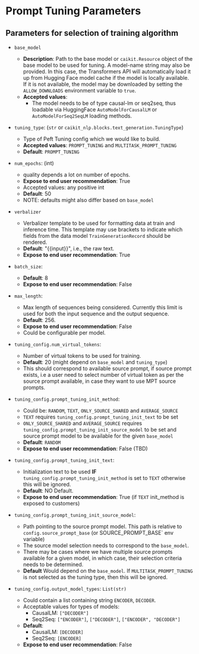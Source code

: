 # Prompt Tuning Parameters

## Parameters for selection of training algorithm
- `base_model`
    - **Description**: Path to the base model or `caikit.Resource` object of the base model to be used for tuning. A model-name string may also be provided. In this case, the Transformers API will automatically load it up from Hugging Face model cache if the model is locally available. If it is not available, the model may be downloaded by setting the `ALLOW_DOWNLOADS` environment variable to `true`.
    - **Accepted values**:
        - The model needs to be of type causal-lm or seq2seq, thus loadable via HuggingFace `AutoModelForCausalLM` or `AutoModelForSeq2SeqLM` loading methods.
- `tuning_type`: (`str` or `caikit_nlp.blocks.text_generation.TuningType`)
    - Type of Peft Tuning config which we would like to build.
    - **Accepted values**: `PROMPT_TUNING` and `MULTITASK_PROMPT_TUNING`
    - **Default**: `PROMPT_TUNING`
- `num_epochs`: (int)
    - quality depends a lot on number of epochs.
    - **Expose to end user recommendation**: True
    - Accepted values: any positive int
    - **Default**: 50
    - NOTE: defaults might also differ based on `base_model`
- `verbalizer`
    - Verbalizer template to be used for formatting data at train and inference time. This template may use brackets to indicate which fields from the data model `TrainGenerationRecord` should be rendered.
    - **Default**: "{{input}}", i.e., the raw text.
    - **Expose to end user recommendation**: True
- `batch_size`:
    - **Default**: 8
    - **Expose to end user recommendation**: False
- `max_length`:
    - Max length of sequences being considered. Currently this limit is used for both the input sequence and the output sequence.
    - **Default**: 256.
    - **Expose to end user recommendation**: False
    - Could be configurable per model.

- `tuning_config.num_virtual_tokens`:
    - Number of virtual tokens to be used for training.
    - **Default**: 20 (might depend on `base_model` and `tuning_type`)
    - This should correspond to available source prompt, if source prompt exists, i.e a user need to select number of virtual token as per the source prompt available, in case they want to use MPT source prompts.

- `tuning_config.prompt_tuning_init_method`:
    - Could be: `RANDOM`, `TEXT`, `ONLY_SOURCE_SHARED` and `AVERAGE_SOURCE`
    - `TEXT` requires `tuning_config.prompt_tuning_init_text` to be set
    - `ONLY_SOURCE_SHARED` and `AVERAGE_SOURCE` requires `tuning_config.prompt_tuning_init_source_model` to be set and source prompt model to be available for the given `base_model`
    - **Default**: `RANDOM`
    - **Expose to end user recommendation**: False (TBD)
- `tuning_config.prompt_tuning_init_text`:
    - Initialization text to be used **IF**  `tuning_config.prompt_tuning_init_method` is set to `TEXT` otherwise this will be ignored.
    - **Default**: NO Default.
    - **Expose to end user recommendation**: True (if `TEXT` init_method is exposed to customers)
- `tuning_config.prompt_tuning_init_source_model`:
    - Path pointing to the source prompt model. This path is relative to `config.source_prompt_base` (or SOURCE_PROMPT_BASE` env variable)
    - The source model selection needs to correspond to the `base_model`.
    - There may be cases where we have multiple source prompts available for a given model, in which case, their selection criteria needs to be determined.
    - **Default** Would depend on the `base_model`. If `MULTITASK_PROMPT_TUNING` is not selected as the tuning type, then this will be ignored.
- `tuning_config.output_model_types`: `List(str)`
    - Could contain a list containing string `ENCODER`, `DECODER`.
    - Acceptable values for types of models:
        - CausalLM: `["DECODER"]`
        - Seq2Seq: `["ENCODER"]`, `["DECODER"]`, `["ENCODER", "DECODER"]`
    - **Default**:
        - CausalLM: `[DECODER]`
        - Seq2Seq: `[ENCODER]`
    - **Expose to end user recommendation**: False